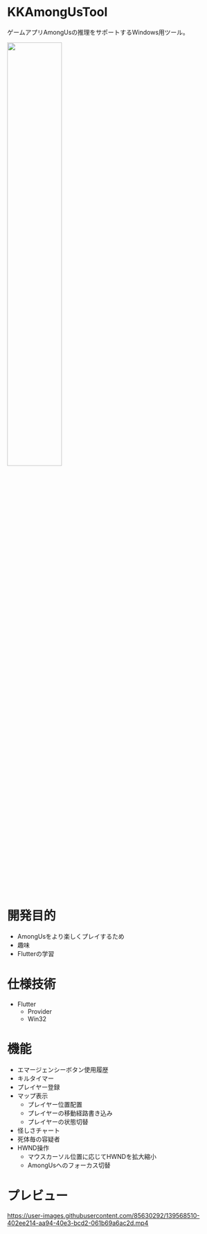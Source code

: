 # KKAmongUsTool

ゲームアプリAmongUsの推理をサポートするWindows用ツール。

<img src="https://user-images.githubusercontent.com/85630292/139567974-c725dd66-d866-4866-9ccf-6bb06e3eddfe.png" width=50%>

# 開発目的

* AmongUsをより楽しくプレイするため
* 趣味
* Flutterの学習

# 仕様技術
* Flutter
  * Provider
  * Win32

# 機能

* エマージェンシーボタン使用履歴
* キルタイマー
* プレイヤー登録
* マップ表示
  * プレイヤー位置配置
  * プレイヤーの移動経路書き込み
  * プレイヤーの状態切替
* 怪しさチャート
* 死体毎の容疑者
* HWND操作
  * マウスカーソル位置に応じてHWNDを拡大縮小
  * AmongUsへのフォーカス切替

# プレビュー

https://user-images.githubusercontent.com/85630292/139568510-402ee214-aa94-40e3-bcd2-061b69a6ac2d.mp4



